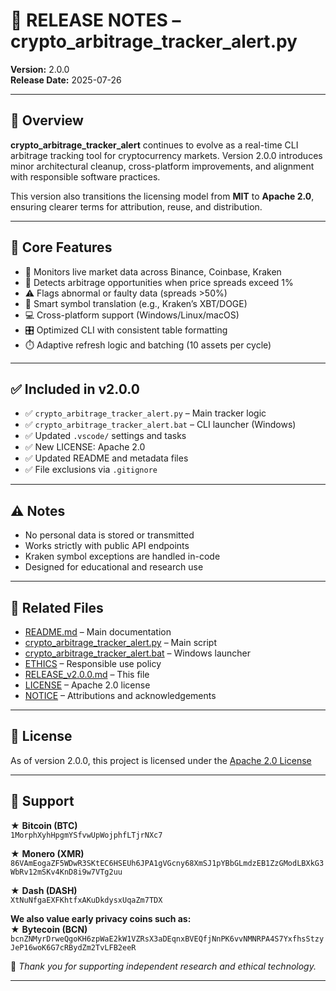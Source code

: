 # 📎 RELEASE NOTES – crypto_arbitrage_tracker_alert.py  
**Version:** 2.0.0  
**Release Date:** 2025-07-26

---

## 🚀 Overview

**crypto_arbitrage_tracker_alert** continues to evolve as a real-time CLI arbitrage tracking tool for cryptocurrency markets. Version 2.0.0 introduces minor architectural cleanup, cross-platform improvements, and alignment with responsible software practices.

This version also transitions the licensing model from **MIT** to **Apache 2.0**, ensuring clearer terms for attribution, reuse, and distribution.

---

## 🔧 Core Features

- 📡 Monitors live market data across Binance, Coinbase, Kraken  
- 🔔 Detects arbitrage opportunities when price spreads exceed 1%  
- ⚠️ Flags abnormal or faulty data (spreads >50%)  
- 🧠 Smart symbol translation (e.g., Kraken’s XBT/DOGE)  
- 💻 Cross-platform support (Windows/Linux/macOS)  
- 🎛️ Optimized CLI with consistent table formatting  
- ⏱️ Adaptive refresh logic and batching (10 assets per cycle)

---

## ✅ Included in v2.0.0

- ✅ `crypto_arbitrage_tracker_alert.py` – Main tracker logic  
- ✅ `crypto_arbitrage_tracker_alert.bat` – CLI launcher (Windows)  
- ✅ Updated `.vscode/` settings and tasks  
- ✅ New LICENSE: Apache 2.0  
- ✅ Updated README and metadata files  
- ✅ File exclusions via `.gitignore`

---

## ⚠️ Notes

- No personal data is stored or transmitted  
- Works strictly with public API endpoints  
- Kraken symbol exceptions are handled in-code  
- Designed for educational and research use

---

## 📌 Related Files

- [README.md](./README.md) – Main documentation  
- [crypto_arbitrage_tracker_alert.py](./crypto_arbitrage_tracker_alert.py) – Main script  
- [crypto_arbitrage_tracker_alert.bat](./crypto_arbitrage_tracker_alert.bat) – Windows launcher  
- [ETHICS](./ETHICS.md) – Responsible use policy  
- [RELEASE_v2.0.0.md](./RELEASE_v2.0.0.md) – This file  
- [LICENSE](./LICENSE) – Apache 2.0 license  
- [NOTICE](./NOTICE) – Attributions and acknowledgements

---

## 📜 License  
As of version 2.0.0, this project is licensed under the [Apache 2.0 License](./LICENSE)

---

## 🍱 Support

★ **Bitcoin (BTC)**  
`1MorphXyhHpgmYSfvwUpWojphfLTjrNXc7`

★ **Monero (XMR)**  
`86VAmEogaZF5WDwR3SKtEC6HSEUh6JPA1gVGcny68XmSJ1pYBbGLmdzEB1ZzGModLBXkG3WbRv12mSKv4KnD8i9w7VTg2uu`

★ **Dash (DASH)**  
`XtNuNfgaEXFKhtfxAKuDkdysxUqaZm7TDX`

**We also value early privacy coins such as:**  
★ **Bytecoin (BCN)**  
`bcnZNMyrDrweQgoKH6zpWaE2kW1VZRsX3aDEqnxBVEQfjNnPK6vvNMNRPA4S7YxfhsStzyJeP16woK6G7cRBydZm2TvLFB2eeR`

🙏 *Thank you for supporting independent research and ethical technology.*

---